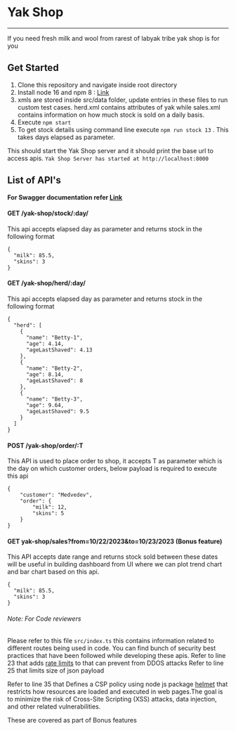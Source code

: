 # Yak Shop

---

If you need fresh milk and wool from rarest of labyak tribe yak shop is for you

## Get Started

1. Clone this repository and navigate inside root directory
2. Install node 16 and npm 8 :  [Link](https://docs.npmjs.com/downloading-and-installing-node-js-and-npm "https://docs.npmjs.com/downloading-and-installing-node-js-and-npm")
3. xmls are stored inside src/data folder, update entries in these files to run custom test cases.
   herd.xml contains attributes of yak while sales.xml contains information on how much stock is sold on  a daily basis.
4. Execute `npm start`
5. To get stock details using command line execute `npm run stock 13` . This takes days elapsed as parameter.

This should start the Yak Shop server and it should print the base url to access apis.
`Yak Shop Server has started at http://localhost:8000`

## List of API's

**For Swagger documentation refer [Link](http://localhost:8000/yak-shop/api-docs/ "http://localhost:8000/yak-shop/api-docs/")**

#### GET /yak-shop/stock/:day/

This api accepts elapsed day as parameter and returns stock in the following format

```
{
  "milk": 85.5,
  "skins": 3
}
```

#### GET /yak-shop/herd/:day/

This api accepts elapsed day as parameter and returns stock in the following format

```
{
  "herd": [
    {
      "name": "Betty-1",
      "age": 4.14,
      "ageLastShaved": 4.13
    },
    {
      "name": "Betty-2",
      "age": 8.14,
      "ageLastShaved": 8
    },
    {
      "name": "Betty-3",
      "age": 9.64,
      "ageLastShaved": 9.5
    }
  ]
}
```

#### POST /yak-shop/order/:T

This API is used to place order to shop, it accepts T as parameter which is the day on which customer orders, below payload is required to execute this api

```
{
    "customer": "Medvedev",
    "order": {
        "milk": 12,
        "skins": 5
    }
}
```

#### GET yak-shop/sales?from=10/22/2023&to=10/23/2023 (Bonus feature)

This API accepts date range and returns stock sold between these dates will be useful in building dashboard from UI where we can plot trend chart and bar chart based on this api.

```
{
  "milk": 85.5,
  "skins": 3
}
```

###### Note: For Code reviewers

Please refer to this file `src/index.ts` this contains information related to different routes being used in code.
You can find bunch of security best practices that have been followed while developing these apis.
Refer to line 23 that adds [rate limits](https://www.npmjs.com/package/express-rate-limit "https://www.npmjs.com/package/express-rate-limit") to that can prevent from DDOS attacks
Refer to line 25 that limits size of json payload

Refer to line 35 that Defines a CSP policy using node js package [helmet](https://www.npmjs.com/package/helmet "https://www.npmjs.com/package/helmet") that restricts how resources are loaded and executed in web pages.The goal is to minimize the risk of Cross-Site Scripting (XSS) attacks, data injection, and other related vulnerabilities.

These are covered as part of Bonus features
